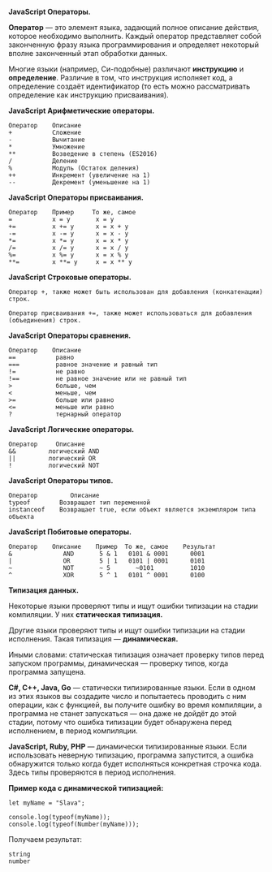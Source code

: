 **JavaScript Операторы.**

**Оператор** — это элемент языка, задающий полное описание действия, которое необходимо выполнить. Каждый оператор представляет собой законченную фразу языка программирования и определяет некоторый вполне законченный этап обработки данных.

Многие языки (например, Си-подобные) различают **инструкцию** и **определение**. Различие в том, что инструкция исполняет код, а определение создаёт идентификатор (то есть можно рассматривать определение как инструкцию присваивания).

**JavaScript Арифметические операторы.**

```
Оператор	Описание
+ 	        Сложение
-	        Вычитание
*	        Умножение
**	        Возведение в степень (ES2016)
/	        Деление
%	        Модуль (Остаток деления)
++	        Инкремент (увеличение на 1)
--	        Декремент (уменьшение на 1)
```

**JavaScript Операторы присваивания.**

```
Оператор	Пример	   То же, самое
=	        x = y	    x = y
+=	        x += y	    x = x + y
-=	        x -= y	    x = x - y
*=	        x *= y	    x = x * y
/=	        x /= y	    x = x / y
%=	        x %= y	    x = x % y
**=	        x **= y	    x = x ** y
```

**JavaScript Строковые операторы.**

```
Оператор +, также может быть использован для добавления (конкатенации) строк.

Оператор присваивания +=, также может использоваться для добавления (объединения) строк.
```

**JavaScript Операторы сравнения.**

```
Оператор	Описание
==	         равно
===	         равное значение и равный тип
!=	         не равно
!==	         не равное значение или не равный тип
>	         больше, чем
<	         меньше, чем
>=	         больше или равно
<=	         меньше или равно
?	         тернарный оператор
```

**JavaScript Логические операторы.**

```
Оператор	 Описание
&&	       логический AND
||	       логический OR
!	       логический NOT
```

**JavaScript Операторы типов.**

```
Оператор	     Описание
typeof	      Возвращает тип переменной
instanceof	  Возвращает true, если объект является экземпляром типа объекта
```

**JavaScript Побитовые операторы.**

```
Оператор	Описание	Пример	То же, самое	Результат
&	           AND	     5 & 1	 0101 & 0001	  0001
|	           OR	     5 | 1	 0101 | 0001	  0101
~	           NOT	     ~ 5	   ~0101	      1010
^	           XOR	     5 ^ 1	 0101 ^ 0001	  0100
```

**Типизация данных.** <br/>

Некоторые языки проверяют типы и ищут ошибки типизации на стадии компиляции. У них **статическая типизация.**

Другие языки проверяют типы и ищут ошибки типизации на стадии исполнения. Такая типизация — **динамическая.**

Иными словами: статическая типизация означает проверку типов перед запуском программы, динамическая — проверку типов, когда программа запущена.

**C#, C++, Java, Go** — статически типизированные языки. Если в одном из этих языков вы создадите число и попытаетесь проводить с ним операции, как с функцией, вы получите ошибку во время компиляции, а программа не станет запускаться — она даже не дойдёт до этой стадии, потому что ошибка типизации будет обнаружена перед исполнением, в период компиляции.

**JavaScript, Ruby, PHP** — динамически типизированные языки. Если использовать неверную типизацию, программа запустится, а ошибка обнаружится только когда будет исполняться конкретная строчка кода. Здесь типы проверяются в период исполнения.

**Пример кода с динамической типизацией:**

```
let myName = "Slava";

console.log(typeof(myName));
console.log(typeof(Number(myName)));
```

Получаем результат:

```
string
number
```
